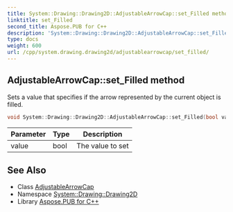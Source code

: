 ```yaml
---
title: System::Drawing::Drawing2D::AdjustableArrowCap::set_Filled method
linktitle: set_Filled
second_title: Aspose.PUB for C++
description: 'System::Drawing::Drawing2D::AdjustableArrowCap::set_Filled method. Sets a value that specifies if the arrow represented by the current object is filled in C++.'
type: docs
weight: 600
url: /cpp/system.drawing.drawing2d/adjustablearrowcap/set_filled/
---
```

## AdjustableArrowCap::set_Filled method


Sets a value that specifies if the arrow represented by the current object is filled.

```cpp
void System::Drawing::Drawing2D::AdjustableArrowCap::set_Filled(bool value)
```


| Parameter | Type | Description |
| --- | --- | --- |
| value | bool | The value to set |

## See Also

* Class [AdjustableArrowCap](../)
* Namespace [System::Drawing::Drawing2D](../../)
* Library [Aspose.PUB for C++](../../../)
